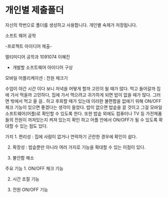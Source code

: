 ﻿개인별 제출폴더
=========

자신의 학번으로 폴더를 생성하고 사용합니다.
개인별 숙제가 저장됩니다.



 

소프트 웨어 공학 

-프로젝트 아이디어 제출- 



멀티미디어 공학과 1091074 이혜진



* 개발할 소프트웨어 아이디어 구상

모바일 어플리케이션 : 전원 체크기


수업이 야간 시간 이다 보니 저녁을 어떻게 할까 고민이 될 때가 많다. 먹고 들어갈까 집에 가서 먹을까 고민하다, 집에 가서 먹으려고 귀가하게 되면 밥이 없을 때가 많다. 그러면 밖에서 먹고 올 걸.. 하고 후회할 때가 있는데 이러한 불편함을 없애기 위해 ON/OFF 체크 기능이 있으면 좋겠다는 생각이 들었다. 밥이 없으면 밥솥을 끌 것이고 그걸 모바일 소프트웨어(어플)로 확인할 수 있도록 한다. 또한 밥솥 외에도 컴퓨터나 TV 등 가전제품들의 전원이 꺼져있는지 켜져 있는지 확인 하고 어플 안에서 ON/OFF가 될 수 있도록 확대할 수 있는 점도 있다.

 


 


가치   1. 편리성 : 집에 사람이 없거나 연락하기 곤란한 경우에 확인이 쉽다. 

2. 확장성 : 밥솥뿐만 아니라 여러 가지로 기능을 확대할 수 있는 이점이 있다.

3. 불안함 해소 


 

주요 기능     1. ON/OFF 체크 기능

2. 시간 조절 기능

3. 전원 ON/OFF 기능






